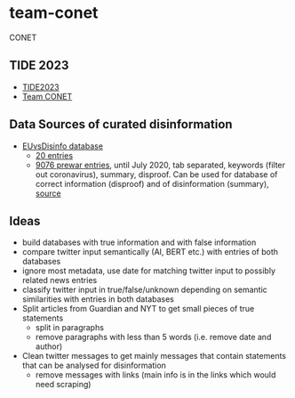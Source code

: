 # team-conet
CONET
## TIDE 2023
* [TIDE2023](https://tide.act.nato.int/mediawiki/tidepedia/index.php/2023_TIDE_Hackathon)
* [Team CONET](https://tide.act.nato.int/mediawiki/tidepedia/index.php/Team_1097)

## Data Sources of curated disinformation
* [EUvsDisinfo database](https://euvsdisinfo.eu/disinformation-cases/)
  * [20 entries](Datasets/EUDisinfo.txt)
  * [9076 prewar entries](Datasets/euvsdisinfo_v1_2.csv), until July 2020, tab separated, keywords (filter out coronavirus), summary, disproof. Can be used for database of correct information (disproof) and of disinformation (summary), [source](https://www.kaggle.com/datasets/imuhammad/euvsdisinfo-disinformation-database)

## Ideas
* build databases with true information and with false information
* compare twitter input semantically (AI, BERT etc.) with entries of both databases
* ignore most metadata, use date for matching twitter input to possibly related news entries
* classify twitter input in true/false/unknown depending on semantic similarities with entries in both databases
* Split articles from Guardian and NYT to get small pieces of true statements
  * split in paragraphs
  * remove paragraphs with less than 5 words (i.e. remove date and author)
* Clean twitter messages to get mainly messages that contain statements that can be analysed for disinformation
  * remove messages with links (main info is in the links which would need scraping)
